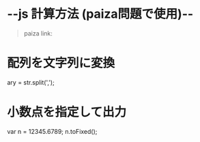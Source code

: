 # --js 計算方法 (paiza問題で使用)--

> paiza link:

# 配列を文字列に変換

ary = str.split(',');

# 小数点を指定して出力

var n = 12345.6789;
n.toFixed();  

